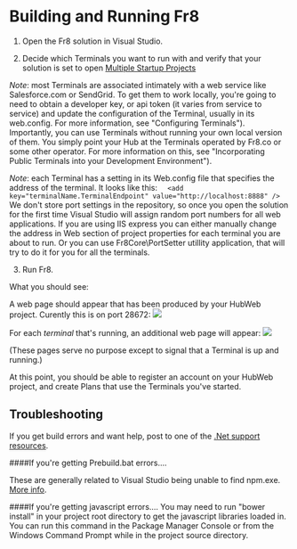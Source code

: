 Building and Running Fr8
========================


1. Open the Fr8 solution in Visual Studio.

2. Decide which Terminals you want to run with and verify that your solution is set to open [Multiple Startup Projects](/Docs/ForDevelopers/DevelopmentGuides/Terminals/dotNet/MultipleStartupProjects.md)

*Note*: most Terminals are associated intimately with a web service like Salesforce.com or SendGrid. To get them to work locally, you're going to need to obtain a developer key, or api token (it varies from service to service) and update the configuration of the Terminal, usually in its web.config. For more information, see "Configuring Terminals"). Importantly, you can use Terminals without running your own local version of them. You simply point your Hub at the Terminals operated by Fr8.co or some other operator. For more information on this, see "Incorporating Public Terminals into your Development Environment").

*Note*: each Terminal has a setting in its Web.config file that specifies the address of the terminal. It looks like this:
`  <add key="terminalName.TerminalEndpoint" value="http://localhost:8888" />`
We don't store port settings in the repository, so once you open the solution for the first time Visual Studio will assign random port numbers for all web applications.
If you are using IIS express you can either manually change the address in Web section of project properties for each terminal you are about to run. Or you can use Fr8Core\PortSetter utillity application, that will try to do it for you for all the terminals. 

3. Run Fr8. 

What you should see:

A web page should appear that has been produced by your HubWeb project. Curently this is on port 28672:
![](./hubwebpage.png)

For each *terminal* that's running, an additional web page will appear:
![](./startuppages.png)

(These pages serve no purpose except to signal that a Terminal is up and running.)

At this point, you should be able to register an account on your HubWeb project, and create Plans that use the Terminals you've started.

Troubleshooting
----------------

If you get build errors and want help, post to one of the [.Net support resources](/Docs/ForDevelopers/SDK/.NET/HelpResources.md).

####If you're getting Prebuild.bat errors....

These are generally related to Visual Studio being unable to find npm.exe. [More info](/Docs/ForDevelopers/DevelopmentGuides/Terminals/dotNet/TerminalDeveloping-GettingStarted.md).

####If you're getting javascript errors....
You may need to run "bower install" in your project root directory to get the javascript libraries loaded in. You can run this command in the Package Manager Console or from the Windows Command Prompt while in the project source directory.


